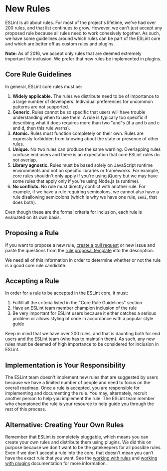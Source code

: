 # New Rules

ESLint is all about rules. For most of the project's lifetime, we've had over 200 rules, and that list continues to grow. However, we can't just accept any proposed rule because all rules need to work cohesively together. As such, we have some guidelines around which rules can be part of the ESLint core and which are better off as custom rules and plugins.

**Note:** As of 2016, we accept only rules that are deemed extremely important for inclusion. We prefer that new rules be implemented in plugins.

## Core Rule Guidelines

In general, ESLint core rules must be:

1. **Widely applicable.** The rules we distribute need to be of importance to a large number of developers. Individual preferences for uncommon patterns are not supported.
1. **Generic.** Rules cannot be so specific that users will have trouble understanding when to use them. A rule is typically too specific if describing what it does requires more than two "and"s (if a and b and c and d, then this rule warns).
1. **Atomic.** Rules must function completely on their own. Rules are expressly forbidden from knowing about the state or presence of other rules.
1. **Unique.** No two rules can produce the same warning. Overlapping rules confuse end users and there is an expectation that core ESLint rules do not overlap.
1. **Library agnostic.** Rules must be based solely on JavaScript runtime environments and not on specific libraries or frameworks. For example, core rules shouldn't only apply if you're using jQuery but we may have some rules that apply only if you're using Node.js (a runtime).
1. **No conflicts.** No rule must directly conflict with another rule. For example, if we have a rule requiring semicolons, we cannot also have a rule disallowing semicolons (which is why we have one rule, `semi`, that does both).

Even though these are the formal criteria for inclusion, each rule is evaluated on its own basis.

## Proposing a Rule

If you want to propose a new rule, [create a pull request](/docs/developer-guide/contributing/pull-requests) or new issue and paste the questions from the [rule proposal template](https://github.com/eslint/eslint/blob/master/templates/rule-proposal.md) into the description.

We need all of this information in order to determine whether or not the rule is a good core rule candidate.

## Accepting a Rule

In order for a rule to be accepted in the ESLint core, it must:

1. Fulfill all the criteria listed in the "Core Rule Guidelines" section
1. Have an ESLint team member champion inclusion of the rule
1. Be very important for ESLint users because it either catches a serious problem or allows styling of code in accordance with a popular style guide

Keep in mind that we have over 200 rules, and that is daunting both for end users and the ESLint team (who has to maintain them). As such, any new rules must be deemed of high importance to be considered for inclusion in ESLint.

## Implementation is Your Responsibility

The ESLint team doesn't implement new rules that are suggested by users because we have a limited number of people and need to focus on the overall roadmap. Once a rule is accepted, you are responsible for implementing and documenting the rule. You may, alternately, recruit another person to help you implement the rule. The ESLint team member who championed the rule is your resource to help guide you through the rest of this process.

## Alternative: Creating Your Own Rules

Remember that ESLint is completely pluggable, which means you can create your own rules and distribute them using plugins. We did this on purpose because we don't want to be the gatekeepers for all possible rules. Even if we don't accept a rule into the core, that doesn't mean you can't have the exact rule that you want. See the [working with rules](../working-with-rules) and [working with plugins](../working-with-plugins) documentation for more information.
